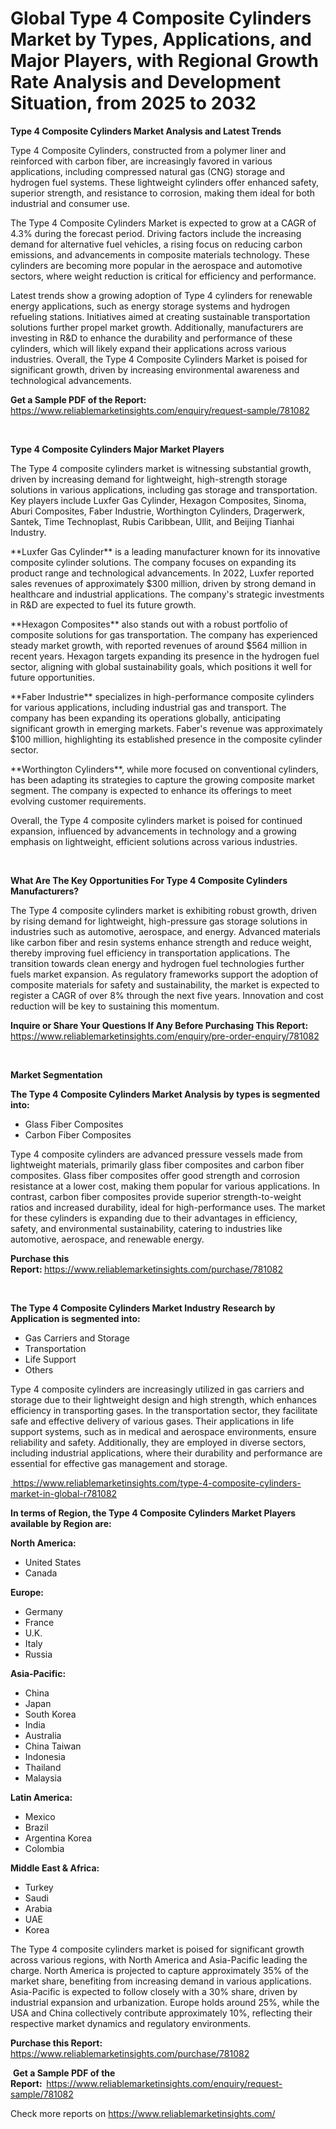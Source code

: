 <p><h1>Global Type 4 Composite Cylinders Market by Types, Applications, and Major Players, with Regional Growth Rate Analysis and Development Situation, from 2025 to 2032</h1></p><p><strong>Type 4 Composite Cylinders Market Analysis and Latest Trends</strong></p>
<p><p>Type 4 Composite Cylinders, constructed from a polymer liner and reinforced with carbon fiber, are increasingly favored in various applications, including compressed natural gas (CNG) storage and hydrogen fuel systems. These lightweight cylinders offer enhanced safety, superior strength, and resistance to corrosion, making them ideal for both industrial and consumer use. </p><p>The Type 4 Composite Cylinders Market is expected to grow at a CAGR of 4.3% during the forecast period. Driving factors include the increasing demand for alternative fuel vehicles, a rising focus on reducing carbon emissions, and advancements in composite materials technology. These cylinders are becoming more popular in the aerospace and automotive sectors, where weight reduction is critical for efficiency and performance.</p><p>Latest trends show a growing adoption of Type 4 cylinders for renewable energy applications, such as energy storage systems and hydrogen refueling stations. Initiatives aimed at creating sustainable transportation solutions further propel market growth. Additionally, manufacturers are investing in R&D to enhance the durability and performance of these cylinders, which will likely expand their applications across various industries. Overall, the Type 4 Composite Cylinders Market is poised for significant growth, driven by increasing environmental awareness and technological advancements.</p></p>
<p><strong>Get a Sample PDF of the Report:&nbsp;</strong> <a href="https://www.reliablemarketinsights.com/enquiry/request-sample/781082?utm_campaign=2535&utm_medium=2&utm_source=Github&utm_content=ia&utm_term=26032025&utm_id=type-4-composite-cylinders">https://www.reliablemarketinsights.com/enquiry/request-sample/781082</a></p>
<p>&nbsp;</p>
<p><strong>Type 4 Composite Cylinders Major Market Players</strong></p>
<p><p>The Type 4 composite cylinders market is witnessing substantial growth, driven by increasing demand for lightweight, high-strength storage solutions in various applications, including gas storage and transportation. Key players include Luxfer Gas Cylinder, Hexagon Composites, Sinoma, Aburi Composites, Faber Industrie, Worthington Cylinders, Dragerwerk, Santek, Time Technoplast, Rubis Caribbean, Ullit, and Beijing Tianhai Industry.</p><p>**Luxfer Gas Cylinder** is a leading manufacturer known for its innovative composite cylinder solutions. The company focuses on expanding its product range and technological advancements. In 2022, Luxfer reported sales revenues of approximately $300 million, driven by strong demand in healthcare and industrial applications. The company's strategic investments in R&D are expected to fuel its future growth.</p><p>**Hexagon Composites** also stands out with a robust portfolio of composite solutions for gas transportation. The company has experienced steady market growth, with reported revenues of around $564 million in recent years. Hexagon targets expanding its presence in the hydrogen fuel sector, aligning with global sustainability goals, which positions it well for future opportunities.</p><p>**Faber Industrie** specializes in high-performance composite cylinders for various applications, including industrial gas and transport. The company has been expanding its operations globally, anticipating significant growth in emerging markets. Faber's revenue was approximately $100 million, highlighting its established presence in the composite cylinder sector.</p><p>**Worthington Cylinders**, while more focused on conventional cylinders, has been adapting its strategies to capture the growing composite market segment. The company is expected to enhance its offerings to meet evolving customer requirements.</p><p>Overall, the Type 4 composite cylinders market is poised for continued expansion, influenced by advancements in technology and a growing emphasis on lightweight, efficient solutions across various industries.</p></p>
<p>&nbsp;</p>
<p><strong>What Are The Key Opportunities For Type 4 Composite Cylinders Manufacturers?</strong></p>
<p><p>The Type 4 composite cylinders market is exhibiting robust growth, driven by rising demand for lightweight, high-pressure gas storage solutions in industries such as automotive, aerospace, and energy. Advanced materials like carbon fiber and resin systems enhance strength and reduce weight, thereby improving fuel efficiency in transportation applications. The transition towards clean energy and hydrogen fuel technologies further fuels market expansion. As regulatory frameworks support the adoption of composite materials for safety and sustainability, the market is expected to register a CAGR of over 8% through the next five years. Innovation and cost reduction will be key to sustaining this momentum.</p></p>
<p><strong>Inquire or Share Your Questions If Any Before Purchasing This Report:</strong> <a href="https://www.reliablemarketinsights.com/enquiry/pre-order-enquiry/781082?utm_campaign=2535&utm_medium=2&utm_source=Github&utm_content=ia&utm_term=26032025&utm_id=type-4-composite-cylinders">https://www.reliablemarketinsights.com/enquiry/pre-order-enquiry/781082</a></p>
<p>&nbsp;</p>
<p><strong>Market Segmentation</strong></p>
<p><strong>The Type 4 Composite Cylinders Market Analysis by types is segmented into:</strong></p>
<p><ul><li>Glass Fiber Composites</li><li>Carbon Fiber Composites</li></ul></p>
<p><p>Type 4 composite cylinders are advanced pressure vessels made from lightweight materials, primarily glass fiber composites and carbon fiber composites. Glass fiber composites offer good strength and corrosion resistance at a lower cost, making them popular for various applications. In contrast, carbon fiber composites provide superior strength-to-weight ratios and increased durability, ideal for high-performance uses. The market for these cylinders is expanding due to their advantages in efficiency, safety, and environmental sustainability, catering to industries like automotive, aerospace, and renewable energy.</p></p>
<p><strong>Purchase this Report:&nbsp;</strong><a href="https://www.reliablemarketinsights.com/purchase/781082?utm_campaign=2535&utm_medium=2&utm_source=Github&utm_content=ia&utm_term=26032025&utm_id=type-4-composite-cylinders">https://www.reliablemarketinsights.com/purchase/781082</a></p>
<p>&nbsp;</p>
<p><strong>The Type 4 Composite Cylinders Market Industry Research by Application is segmented into:</strong></p>
<p><ul><li>Gas Carriers and Storage</li><li>Transportation</li><li>Life Support</li><li>Others</li></ul></p>
<p><p>Type 4 composite cylinders are increasingly utilized in gas carriers and storage due to their lightweight design and high strength, which enhances efficiency in transporting gases. In the transportation sector, they facilitate safe and effective delivery of various gases. Their applications in life support systems, such as in medical and aerospace environments, ensure reliability and safety. Additionally, they are employed in diverse sectors, including industrial applications, where their durability and performance are essential for effective gas management and storage.</p></p>
<p><a href="https://www.reliablemarketinsights.com/type-4-composite-cylinders-market-in-global-r781082?utm_campaign=2535&utm_medium=2&utm_source=Github&utm_content=ia&utm_term=26032025&utm_id=type-4-composite-cylinders">&nbsp;https://www.reliablemarketinsights.com/type-4-composite-cylinders-market-in-global-r781082</a></p>
<p><strong>In terms of Region, the Type 4 Composite Cylinders Market Players available by Region are:</strong></p>
<p>
    <p> <strong> North America: </strong>
        <ul>
            <li>United States</li>
            <li>Canada</li>
        </ul>
        </p> 
    <p> <strong> Europe: </strong>
        <ul>
            <li>Germany</li>
            <li>France</li>
            <li>U.K.</li>
            <li>Italy</li>
            <li>Russia</li>
        </ul>
        </p> 
    <p> <strong> Asia-Pacific: </strong>
        <ul>
            <li>China</li>
            <li>Japan</li>
            <li>South Korea</li>
            <li>India</li>
            <li>Australia</li>
            <li>China Taiwan</li>
            <li>Indonesia</li>
            <li>Thailand</li>
            <li>Malaysia</li>
        </ul>
        </p> 
    <p> <strong> Latin America: </strong>
        <ul>
            <li>Mexico</li>
            <li>Brazil</li>
            <li>Argentina Korea</li>
            <li>Colombia</li>
        </ul>
        </p> 
    <p> <strong> Middle East & Africa: </strong>
        <ul>
            <li>Turkey</li>
            <li>Saudi</li>
            <li>Arabia</li>
            <li>UAE</li>
            <li>Korea</li>
        </ul>
    </p>
    </p>
<p><p>The Type 4 composite cylinders market is poised for significant growth across various regions, with North America and Asia-Pacific leading the charge. North America is projected to capture approximately 35% of the market share, benefiting from increasing demand in various applications. Asia-Pacific is expected to follow closely with a 30% share, driven by industrial expansion and urbanization. Europe holds around 25%, while the USA and China collectively contribute approximately 10%, reflecting their respective market dynamics and regulatory environments.</p></p>
<p><strong>Purchase this Report: </strong><a href="https://www.reliablemarketinsights.com/purchase/781082?utm_campaign=2535&utm_medium=2&utm_source=Github&utm_content=ia&utm_term=26032025&utm_id=type-4-composite-cylinders">https://www.reliablemarketinsights.com/purchase/781082</a></p>
<p>&nbsp;<strong>Get a Sample PDF of the Report:&nbsp;&nbsp;</strong><a href="https://www.reliablemarketinsights.com/enquiry/request-sample/781082?utm_campaign=2535&utm_medium=2&utm_source=Github&utm_content=ia&utm_term=26032025&utm_id=type-4-composite-cylinders">https://www.reliablemarketinsights.com/enquiry/request-sample/781082</a></p>
<p><strong></strong></p>
<p>Check more reports on <a href="https://www.reliablemarketinsights.com/?utm_campaign=2535&utm_medium=2&utm_source=Github&utm_content=ia&utm_term=26032025&utm_id=type-4-composite-cylinders">https://www.reliablemarketinsights.com/</a></p>